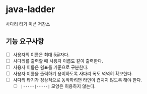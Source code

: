 # java-ladder

사다리 타기 미션 저장소

## 기능 요구사항

- [ ] 사용자의 이름은 최대 5글자다.
- [ ] 사다리를 출력할 때 사용자 이름도 같이 출력한다.
- [ ] 사용자 이름은 쉼표를 기준으로 구분한다.
- [ ] 사용자 이름을 출력하기 용이하도록 사다리 폭도 넉넉히 확보한다.
- [ ] 사다리 타기가 정상적으로 동작하려면 라인이 겹치지 않도록 해야 한다.
    - [ ] `|-----|-----|` 모양은 허용하지 않는다.

